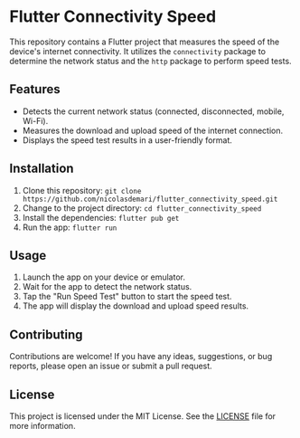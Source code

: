 # Flutter Connectivity Speed

This repository contains a Flutter project that measures the speed of the device's internet connectivity. It utilizes the `connectivity` package to determine the network status and the `http` package to perform speed tests.

## Features

- Detects the current network status (connected, disconnected, mobile, Wi-Fi).
- Measures the download and upload speed of the internet connection.
- Displays the speed test results in a user-friendly format.

## Installation

1. Clone this repository: `git clone https://github.com/nicolasdemari/flutter_connectivity_speed.git`
2. Change to the project directory: `cd flutter_connectivity_speed`
3. Install the dependencies: `flutter pub get`
4. Run the app: `flutter run`

## Usage

1. Launch the app on your device or emulator.
2. Wait for the app to detect the network status.
3. Tap the "Run Speed Test" button to start the speed test.
4. The app will display the download and upload speed results.

## Contributing

Contributions are welcome! If you have any ideas, suggestions, or bug reports, please open an issue or submit a pull request.

## License

This project is licensed under the MIT License. See the [LICENSE](LICENSE) file for more information.
